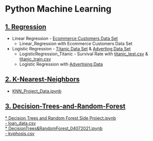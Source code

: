 # Python Machine Learning


## [1. Regression](https://github.com/jspear01/Python_Data_analysis/tree/main/Regression)
  * Linear Regression - [Ecommerce Customers Data Set](https://github.com/jspear01/Python_Data_analysis/blob/main/Regression/Linear_Regression.ipynb) <br />
     - Linear_Regression with Ecommerce Customers Data Set
  * Logistic Regression - [Titanic Data Set](https://github.com/jspear01/Python_Data_analysis/blob/main/Regression/LogisticRegression_Titanic_Data.ipynb) & [Adverting Data Set](https://github.com/jspear01/Python_Data_analysis/blob/main/Regression/Logistic%20Regression%20Advertising.ipynb) <br />
     - LogisticRegression_Titanic - Survival Rate with [titanic_test.csv](https://github.com/jspear01/Python_Data_analysis/blob/main/Regression/titanic_test.csv) & [titanic_train.csv](https://github.com/jspear01/Python_Data_analysis/blob/main/Regression/titanic_train.csv)
     - Logistic Regression with [Advertising Data](https://github.com/jspear01/Python_Data_analysis/blob/main/Regression/advertising.csv)

## [2. K-Nearest-Neighbors](https://github.com/jspear01/Python_Data_analysis/tree/main/K_Nearest_Neighbors)
  * [KNN_Project_Data.ipynb](https://github.com/jspear01/Python_Data_analysis/blob/main/K_Nearest_Neighbors/KNN_Project_Data.ipynb)
     
## [3. Decision-Trees-and-Random-Forest](https://github.com/jspear01/Python_Data_analysis/tree/main/DecisionTrees%26RandomForest)
  [* Decision Trees and Random Forest Side Project.ipynb](https://github.com/jspear01/Python_Data_analysis/blob/main/DecisionTrees%26RandomForest/%20Decision%20Trees%20and%20Random%20Forest%20Side%20Project.ipynb)<br />
    [- loan_data.csv](https://github.com/jspear01/Python_Data_analysis/blob/main/DecisionTrees%26RandomForest/loan_data.csv) <br />
  [* DecisionTrees&RandomForest_04072021.ipynb](https://github.com/jspear01/Python_Data_analysis/blob/main/DecisionTrees%26RandomForest/DecisionTrees%26RandomForest_04072021.ipynb)<br />
    [- kyphosis.csv](https://github.com/jspear01/Python_Data_analysis/blob/main/DecisionTrees%26RandomForest/kyphosis.csv)
